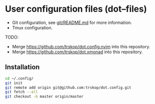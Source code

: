 User configuration files (dot–files)
====================================

* Git configuration, see [git/README.md](git/README.md) for more information.
* Tmux configuration.

TODO:

* Merge <https://github.com/trskop/dot.config.nvim> into this repository.
* Merge <https://github.com/trskop/dot.xmonad> into this repository.


Installation
------------

```Bash
cd ~/.config/
git init
git remote add origin git@github.com:trskop/dot.config.git
git fetch --all
git checkout -b master origin/master
```
